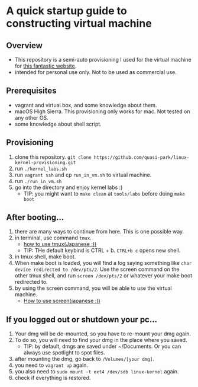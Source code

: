 # A quick startup guide to constructing virtual machine
## Overview
- This repository is a semi-auto provisioning I used for the virtual machine for [this fantastic website](https://linux-kernel-labs.github.io/master/labs/index.html).
- intended for personal use only. Not to be used as commercial use.

## Prerequisites
- vagrant and virtual box, and some knowledge about them.
- macOS High Sierra. This provisioning only works for mac. Not tested on any other OS.
- some knowledge about shell script.

## Provisioning
1. clone this repository. `git clone https://github.com/quasi-park/linux-kernel-provisioning.git`
1. run `./kernel_labs.sh`
1. run `vagrant ssh` and cp `run_in_vm.sh` to virtual machine.
1. run `./run_in_vm.sh`
1. go into the directory and enjoy kernel labs :)
    - TIP: you might want to `make clean` at `tools/labs` before doing `make boot`

## After booting...
1. there are many ways to continue from here. This is one possible way.
1. in terminal, use command `tmux`.
    - [how to use tmux(Japanese :))](https://qiita.com/vintersnow/items/be4b29652ff665c45198)
    - TIP: THe default keybind is CTRL + b. `CTRL+b c` opens new shell.
1. in tmux shell, make boot.
1. When make boot is loaded, you will find a log saying something like `char device redirected to /dev/pts/2`. Use the screen command on the other tmux shell, and run `screen /dev/pts/2` or whatever your make boot redirected to.
1. by using the screen command, you will be able to use the virtual machine.
    - [How to use screen(japanese :))](https://qiita.com/ryounagaoka/items/8203e9c149b542986c92)

## If you logged out or shutdown your pc...
1. Your dmg will be de-mounted, so you have to re-mount your dmg again.
1. To do so, you will need to find your dmg in the place where you saved.
    - TIP: by default, dmgs are saved under ~/Documents. Or you can always use spotlight to spot files.
1. after mounting the dmg, go back to `/Volumes/[your dmg]`.
1. you need to `vagrant up` again.
1. you also need to `sudo mount -t ext4 /dev/sdb linux-kernel` again.
1. check if everything is restored.

